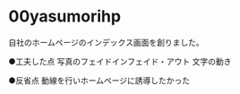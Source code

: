 # 00yasumorihp

自社のホームページのインデックス画面を創りました。

●工夫した点
写真のフェイドインフェイド・アウト
文字の動き

●反省点
動線を行いホームページに誘導したかった
